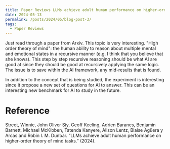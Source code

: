 ```yaml
---
title: Paper Reviews LLMs achieve adult human performance on higher-order theory of mind tasks
date: 2024-05-13
permalink: /posts/2024/05/blog-post-3/
tags:
  - Paper Reviews
---
```

Just read through a paper from Arxiv. This topic is very interesting. "High order theory of mind": the human ability to reason about
multiple mental and emotional states in a recursive manner (e.g. I think that you believe that she knows). This step by step recursive reasoning should be what AI are good at since they should be good at recursively applying the same logic. The issue is to save within the AI framework, any mid-results that is found. 

In addition to the concept that is being studied, the experiment is interesting since it propose a new set of questions for AI to answer. This can be an interesting new benchmark for AI to study in the future. 


Reference
=======================================
Street, Winnie, John Oliver Siy, Geoff Keeling, Adrien Baranes, Benjamin Barnett, Michael McKibben, Tatenda Kanyere, Alison Lentz, Blaise Agüera y Arcas and Robin I. M. Dunbar. “LLMs achieve adult human performance on higher-order theory of mind tasks.” (2024).